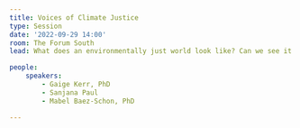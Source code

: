 ```yaml
---
title: Voices of Climate Justice
type: Session
date: '2022-09-29 14:00'
room: The Forum South
lead: What does an environmentally just world look like? Can we see it from space? How do we stay energized on environmental justice issues and continue current momentum? 

people:
    speakers:
        - Gaige Kerr, PhD
        - Sanjana Paul
        - Mabel Baez-Schon, PhD

---
```

